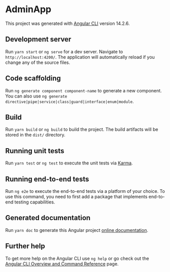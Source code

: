 # AdminApp

This project was generated with [Angular CLI](https://github.com/angular/angular-cli) version 14.2.6.

## Development server

Run `yarn start` or `ng serve` for a dev server. Navigate to `http://localhost:4200/`. The application will automatically reload if you change any of the source files.

## Code scaffolding

Run `ng generate component component-name` to generate a new component. You can also use `ng generate directive|pipe|service|class|guard|interface|enum|module`.

## Build

Run `yarn build` or `ng build` to build the project. The build artifacts will be stored in the `dist/` directory.

## Running unit tests

Run `yarn test` or `ng test` to execute the unit tests via [Karma](https://karma-runner.github.io).

## Running end-to-end tests

Run `ng e2e` to execute the end-to-end tests via a platform of your choice. To use this command, you need to first add a package that implements end-to-end testing capabilities.

## Generated documentation

Run `yarn doc` to generate this Angular project [online documentation](http://127.0.0.1:4300).

## Further help

To get more help on the Angular CLI use `ng help` or go check out the [Angular CLI Overview and Command Reference](https://angular.io/cli) page.
